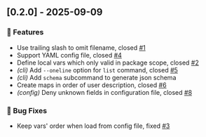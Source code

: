 ## [0.2.0] - 2025-09-09

### 🚀 Features

- Use trailing slash to omit filename, closed [#1](https://github.com/SuniRein/pkgs/issues/1)
- Support YAML config file, closed [#4](https://github.com/SuniRein/pkgs/issues/4)
- Define local vars which only valid in package scope, closed [#2](https://github.com/SuniRein/pkgs/issues/2)
- *(cli)* Add `--oneline` option for `list` command, closed [#5](https://github.com/SuniRein/pkgs/issues/5)
- *(cli)* Add `schema` subcommand to generate json schema
- Create maps in order of user description, closed [#6](https://github.com/SuniRein/pkgs/issues/6)
- *(config)* Deny unknown fields in configuration file, closed [#8](https://github.com/SuniRein/pkgs/issues/8)

### 🐛 Bug Fixes

- Keep vars' order when load from config file, fixed [#3](https://github.com/SuniRein/pkgs/issues/3)
